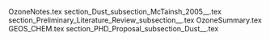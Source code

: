 OzoneNotes.tex
section_Dust_subsection_McTainsh_2005__.tex
section_Preliminary_Literature_Review_subsection__.tex
OzoneSummary.tex
GEOS_CHEM.tex
section_PHD_Proposal_subsection_Dust__.tex